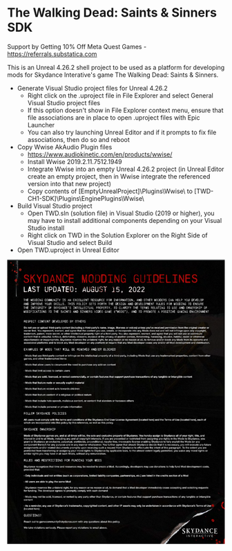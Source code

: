 # The Walking Dead: Saints & Sinners SDK

Support by Getting 10% Off Meta Quest Games - https://referrals.substatica.com

This is an Unreal 4.26.2 shell project to be used as a platform for developing mods for Skydance Interative's game The Walking Dead: Saints & Sinners.

* Generate Visual Studio project files for Unreal 4.26.2
  * Right click on the .uproject file in File Explorer and select General Visual Studio project files
  * If this option doesn't show in File Explorer context menu, ensure that file associations are in place to open .uproject files with Epic Launcher
  * You can also try launching Unreal Editor and if it prompts to fix file associations, then do so and reboot
* Copy Wwise AkAudio Plugin files
  * https://www.audiokinetic.com/en/products/wwise/
  * Install Wwise 2019.2.11.7512.1949
  * Integrate Wwise into an empty Unreal 4.26.2 project (in Unreal Editor create an empty project, then in Wwise integrate the referenced version into that new project)
  * Copy contents of [EmptyUnrealProject]\Plugins\Wwise\ to [TWD-CH1-SDK]\Plugins\EnginePlugins\Wwise\
* Build Visual Studio project
  * Open TWD.sln (solution file) in Visual Studio (2019 or higher), you may have to install additional components depending on your Visual Studio install
  * Right click on TWD in the Solution Explorer on the Right Side of Visual Studio and select Build
* Open TWD.uproject in Unreal Editor

![Skydance Modding Guidelines](https://github.com/substatica/TWD-CH1-SDK/blob/main/Skydance_Modding_Guidelines.png)
